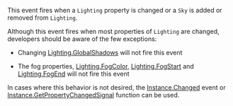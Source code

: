 This event fires when a `Lighting` property is changed or a `Sky` is added or removed from `Lighting`.

Although this event fires when most properties of `Lighting` are changed, developers should be aware of the few exceptions:

 - Changing [Lighting.GlobalShadows](https://developer.roblox.com/api-reference/property/Lighting/GlobalShadows) will not fire this event

 - The fog properties, [Lighting.FogColor](https://developer.roblox.com/api-reference/property/Lighting/FogColor), [Lighting.FogStart](https://developer.roblox.com/api-reference/property/Lighting/FogStart) and [Lighting.FogEnd](https://developer.roblox.com/api-reference/property/Lighting/FogEnd) will not fire this event

In cases where this behavior is not desired, the [Instance.Changed](https://developer.roblox.com/api-reference/event/Instance/Changed) event or [Instance.GetPropertyChangedSignal](https://developer.roblox.com/api-reference/function/Instance/GetPropertyChangedSignal) function can be used.